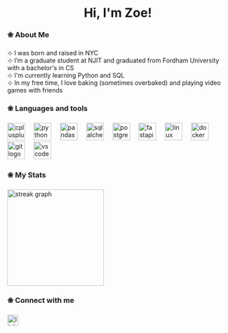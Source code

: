 <h1 align="center">Hi, I'm Zoe!</h1>

###

<h3 align="left">❀  About Me</h3>

###

<p align="left">⊹ I was born and raised in NYC<br>⊹ I’m a graduate student at NJIT and graduated from Fordham University with a bachelor's in CS <br>⊹ I'm currently learning Python and SQL<br>⊹ In my free time, I love baking (sometimes overbaked) and playing video games with friends</p>

###

<h3 align="left">❀ Languages and tools</h3>

###

<div align="left">
  <img src="https://cdn.jsdelivr.net/gh/devicons/devicon/icons/cplusplus/cplusplus-original.svg" height="40" alt="cplusplus logo"  />
  <img width="12" />
  <img src="https://cdn.jsdelivr.net/gh/devicons/devicon/icons/python/python-original.svg" height="40" alt="python logo"  />
  <img width="12" />
  <img src="https://cdn.jsdelivr.net/gh/devicons/devicon/icons/pandas/pandas-original.svg" height="40" alt="pandas logo"  />
  <img width="12" />
  <img src="https://cdn.jsdelivr.net/gh/devicons/devicon/icons/sqlalchemy/sqlalchemy-original.svg" height="40" alt="sqlalchemy logo"  />
  <img width="12" />
  <img src="https://cdn.jsdelivr.net/gh/devicons/devicon/icons/postgresql/postgresql-original.svg" height="40" alt="postgresql logo"  />
  <img width="12" />
  <img src="https://cdn.jsdelivr.net/gh/devicons/devicon/icons/fastapi/fastapi-original.svg" height="40" alt="fastapi logo"  />
  <img width="12" />
  <img src="https://cdn.jsdelivr.net/gh/devicons/devicon/icons/linux/linux-original.svg" height="40" alt="linux logo"  />
  <img width="12" />
  <img src="https://cdn.jsdelivr.net/gh/devicons/devicon/icons/docker/docker-plain-wordmark.svg" height="40" alt="docker logo"  />
  <img width="12" />
  <img src="https://cdn.jsdelivr.net/gh/devicons/devicon/icons/git/git-original.svg" height="40" alt="git logo"  />
  <img width="12" />
  <img src="https://cdn.jsdelivr.net/gh/devicons/devicon/icons/vscode/vscode-original.svg" height="40" alt="vscode logo"  />
</div>

###

<h3 align="left">❀ My Stats</h3>

###

<div align="left">
  <img src="https://streak-stats.demolab.com?user=zoebrito&locale=en&mode=weekly&theme=rose_pine&hide_border=false&border_radius=5&order=3" height="220" alt="streak graph"  />
</div>

###

<h3 align="left">❀ Connect with me</h3>

###

<div align="left">
  <a href="https://www.linkedin.com/in/zoe-brito/" target="_blank">
    <img src="https://img.shields.io/static/v1?message=LinkedIn&logo=linkedin&label=&color=0077B5&logoColor=white&labelColor=&style=for-the-badge" height="25" alt="linkedin logo"  />
  </a>
</div>

###
